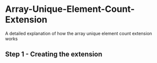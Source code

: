 # Array-Unique-Element-Count-Extension
A detailed explanation of how the array unique element count extension works

## Step 1 - Creating the extension
